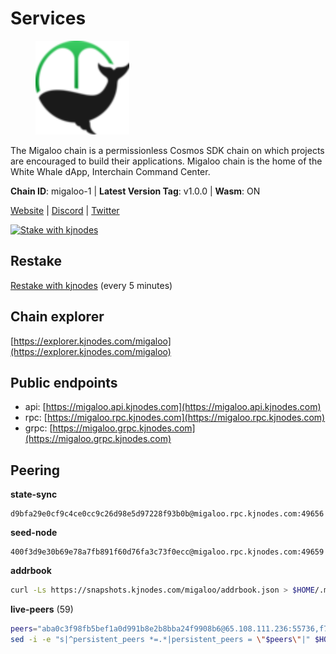 # Services

<figure><img src="https://raw.githubusercontent.com/kj89/cosmos-images/main/logos/migaloo.png" width="150" alt=""><figcaption></figcaption></figure>

The Migaloo chain is a permissionless Cosmos SDK chain on which  projects are encouraged to build their applications. Migaloo chain  is the home of the White Whale dApp, Interchain Command Center.

**Chain ID**: migaloo-1 | **Latest Version Tag**: v1.0.0 | **Wasm**: ON

[Website](https://whitewhale.money) | [Discord](https://discord.gg/AyvcgD4jy3) | [Twitter](https://twitter.com/WhiteWhaleDefi)

[![Stake with kjnodes](https://i.ibb.co/cr44Q8j/button-stake-with-kjnodes.png)](https://restake.app/migaloo/migaloovaloper1jxtgnfw3tatfh90ju9j76dfrt3yea0zw2vnr8v)

## Restake

[Restake with kjnodes](https://restake.app/migaloo/migaloovaloper1jxtgnfw3tatfh90ju9j76dfrt3yea0zw2vnr8v) (every 5 minutes)
## Chain explorer
[https://explorer.kjnodes.com/migaloo](https://explorer.kjnodes.com/migaloo)

## Public endpoints

* api: [https://migaloo.api.kjnodes.com](https://migaloo.api.kjnodes.com)
* rpc: [https://migaloo.rpc.kjnodes.com](https://migaloo.rpc.kjnodes.com)
* grpc: [https://migaloo.grpc.kjnodes.com](https://migaloo.grpc.kjnodes.com)

## Peering

**state-sync**

```text
d9bfa29e0cf9c4ce0cc9c26d98e5d97228f93b0b@migaloo.rpc.kjnodes.com:49656
```

**seed-node**

```text
400f3d9e30b69e78a7fb891f60d76fa3c73f0ecc@migaloo.rpc.kjnodes.com:49659
```

**addrbook**
```bash
curl -Ls https://snapshots.kjnodes.com/migaloo/addrbook.json > $HOME/.migalood/config/addrbook.json
```

**live-peers** (59)
```bash
peers="aba0c3f98fb5bef1a0d991b8e2b8bba24f9908b6@65.108.111.236:55736,f7dede5bd05eb9615c8c6fa273e25bd4f10f56b8@65.108.109.240:3000,8ab347211b90560a0dca64ef0e4eef29012f2f67@65.109.71.119:26656,0326c9ee117587b7ebe3b26b00820642a8cf48ff@65.108.238.102:20756,2e71dbd7d4c079ba7894c5287291c17ba58a6504@141.95.47.78:26656,6c42aacf3939d503bad695d86108d214680e04a8@144.76.175.189:20756,175ca82ab5b282549d68d79ff2c3703d26bcacef@141.94.109.71:20757,dfe5f91f824880e19d47475546d9874e0f2cea8c@5.79.74.229:8095,80be85c4980deccaa2fbd710029f0eb660dadf9a@51.81.16.186:26656,e91f650bb3d5b66762093150718af358c6355cc5@15.235.10.35:36656,20a8ee3728b358f9de624febd85464eb89dddd37@63.225.118.133:36656,d9bfa29e0cf9c4ce0cc9c26d98e5d97228f93b0b@65.109.88.38:49656,36e1c376a0c5da53382a8ccb081d6a3e4831d165@65.108.234.59:26666,45c246b7f17bb9d95a3155e53ae32850de03d946@195.14.6.2:26656,c616069071f0864b5b0e995f8d8961536b41ab62@15.204.141.36:26656,1d3809b25bbe6a29bc2415df77c9fc82e46fd384@18.117.74.187:26656,fe04ff9a13d8f0b23463e832f75eb5c845bd375e@213.239.214.73:7095,95a68d5280d9a3ae6d688e89bd4e4fe295b11a92@31.156.88.34:26656,d23d14793da108b107ac809f5643d5bbbbbcb6a5@65.108.75.107:46656,98e489fc375c4dd26eb0d2410fab4e1ab049f61b@144.126.141.236:26656,a834ef7ec0a65ac7c5bf976a9af5adb3a71d7a19@65.108.8.247:20756,2b9c4fd6be5b779417bc5bd392bdefc81a08720a@35.90.134.158:33656,1efa54b5e318fad742f060d3938a963333bd8ae9@142.93.189.65:26656,e3fee82bd16509145c45b3dc0b8f4db25315078e@212.227.13.120:26656,ba6f2c1a1174fbc19e1fff75922f56c779d788d8@38.146.3.131:20756,a0a450ead908bd65813322c1373802ef32c5736d@65.108.235.33:4000,45a88789d86553f6cd7c7ee48786847e462e7dd6@5.75.161.219:26656,a46ad42b84690a2af0071f20337182b3bfba75fc@38.146.3.130:20756,ad4a3df80407d721cad9ea4b7016b7f5a7775bfe@162.55.239.79:26665,d20e91b12956469860da37a8e538305dad8d23d4@185.119.118.110:4000,320ec920b1c1adc94556f9f64eeb575e07ef9d27@24.158.14.210:26656,ebc272824924ea1a27ea3183dd0b9ba713494f83@195.3.220.136:27096,ccaccdf6bafcb57197d86a1420a289cd39fe0ae9@85.10.200.231:8095,4236750928a4dcb742e50e30e500ebc9ee39f240@35.223.246.103:26656,347e6fa3c974e91aee92da5793486ba3f1bae67d@23.88.112.67:26656,3b3428d679faa1bd498b3554ca798de3a0d802c6@162.19.89.8:20756,8a9e42026a687b2762cefbd74584ccbd6afa0be1@65.109.83.124:26656,dfb44159d26b62affd7112367e082b2397bbff15@65.108.136.206:26656,b3538ee0cf0245a5d7d7c1ef82cdf4a60e7d36ed@173.215.85.171:20080,8917d5ba9ff160e192a3178252856d371236f7d6@45.85.147.42:55656,81eefc4de6acec31ccdd519d53270be024e4fe68@51.210.223.186:7095,2fd235d3f0a1a84abd197dcfdaf04fdabc092db8@168.119.62.80:26656,9f55d181ba68c2a7b62d065fa5974bc1ada7395f@188.165.252.51:26656,0c38efdc028867765e68f02979958468384ad087@51.89.155.2:23656,59c74642d0ec4d012dd7bd0a7e5af1eadf2061b2@65.109.30.183:26656,9cb7ba30c7eb7e9b516b90e09ca0f53250927440@146.59.52.135:8095,5429bc670b77cd9c61481912ea194bea8aa6d0cd@51.81.155.189:20756,746b92ec1a7c743bf53a35515efc7ca77e9dcbac@174.138.190.190:36656,9c77e7e841e1e5231d0f793dfbe051e9cbb13747@94.79.54.137:16656,78f0f5aa89b7ed92a5728dd3f67f646d8dda5213@198.244.228.162:55736,6870906f86e474d88d077c7c55af36debe49da04@178.162.165.194:7095,e39876398a43c0f9b93b5a82d8e38fa57c0373b5@65.109.89.19:20756,ad9d79aba19b176117aa0c73e519ee66d205b6ea@135.181.223.115:2550,6801b2f80cdb6a02fbc7e23e1e1d393788e37e84@64.5.123.231:26656,58a97513b4b96aaa4ca85445e740208cfc7c0af2@162.19.81.219:27502,25cc124e251999047c971721765947b03544b9d6@45.152.13.148:26656,848a12b301a25801853277c311ba77069349c1b9@96.73.27.73:26656,080ee2ebd5eba7ddb64d37f3b220eedea1e2f3cb@89.245.24.67:17256,9780ea85f4d0f4cb5ebca14992ce11ebe1982d35@188.172.229.26:26656"
sed -i -e "s|^persistent_peers *=.*|persistent_peers = \"$peers\"|" $HOME/.migalood/config/config.toml
```
